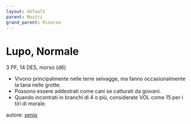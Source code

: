 ```yaml
---
layout: default
parent: Mostri
grand_parent: Risorse
---
```


# Lupo, Normale
3 PF, 14 DES, morso (d6)
- Vivono principalmente nelle terre selvagge, ma fanno occasionalmente la tana nelle grotte.
- Possono essere addestrati come cani se catturati da giovani.
- Quando incontrati in branchi di 4 o più, considerate VOL come 15 per i tiri di morale.

autore: [xenio](https://xenioinabottle.blogspot.com)
